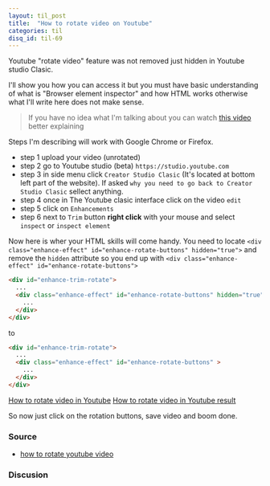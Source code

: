 ```yaml
---
layout: til_post
title:  "How to rotate video on Youtube"
categories: til
disq_id: til-69
---
```


Youtube "rotate video" feature was not removed just hidden in Youtube studio Clasic.

I'll show you
how you can access it but you must have basic understanding of what is
"Browser element inspector" and how HTML works otherwise what I'll write
here does not make sense.


> If you have no idea what I'm talking about you can watch [this video](https://www.youtube.com/watch?v=DFAuLyaPmxg) better explaining 

Steps I'm describing  will work with Google Chrome or Firefox.


* step 1 upload your video (unrotated)
* step 2 go to Youtube studio (beta) `https://studio.youtube.com`
* step 3 in side menu click `Creator Studio Clasic` (It's located at bottom left part of the website). If asked `why you need to go back to Creator Studio Clasic` sellect anything.
* step 4 once in The Youtube clasic interface click on the video `edit`
* step 5 click on `Enhancements`
* step 6 next to `Trim` button **right click** with your mouse and select `inspect` or `inspect element`

Now here is wher your HTML skills will come handy.
You need to locate `<div class="enhance-effect" id="enhance-rotate-buttons" hidden="true">`
and remove the `hidden` attribute so you end up with `<div class="enhance-effect" id="enhance-rotate-buttons">`


```html
<div id="enhance-trim-rotate">
  ...
  <div class="enhance-effect" id="enhance-rotate-buttons" hidden="true">
    ...
  </div>
</div>
```


to

```html
<div id="enhance-trim-rotate">
  ...
  <div class="enhance-effect" id="enhance-rotate-buttons" >
    ...
  </div>
</div>
```

[How to rotate video in Youtube](https://raw.githubusercontent.com/equivalent/equivalent.github.io/master/assets/2019/youtube-rotate-video-1.png)
[How to rotate video in Youtube result](https://raw.githubusercontent.com/equivalent/equivalent.github.io/master/assets/2019/youtube-rotate-video-2.png)




So now just click on the rotation buttons, save video and boom done.


### Source

* [how to rotate youtube video](https://www.youtube.com/watch?v=DFAuLyaPmxg)

### Discusion
